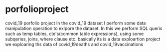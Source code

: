 # porfolioproject
covid_19 porfolio project
 In the covid_19 dataset I perform some data manipulation operation to exlpore the dataset.
 In this we perform SQL queris such as temp tables, cte's(common table expressions), using some subqeries, joins, where clause etc.
 basically its is a data exploartion project we exploaring ths data of covid_19deaths and covid_19vaccinations
